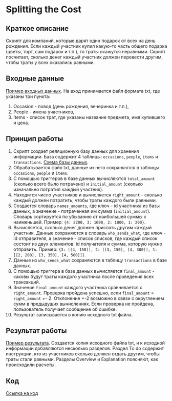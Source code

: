 # Splitting the Cost

## Краткое описание
Скрипт для компаний, которые дарят один подарок от всех на день рождения. Если каждый участник купил какую-то часть общего подарка (цветы, торт, сам подарок и т.п.), то траты окажутся неравными. Скрипт посчитает, сколько денег каждый участник должен перевести другим, чтобы траты у всех оказались равными.

## Входные данные
[Пример входных данных](input_splitting_the_cost.txt).
На вход принимается файл формата txt, где указаны три пункта: 
1. Occasion - повод (день рождения, вечеринка и т.п.),
2. People - имена участников,
3. Items - список трат, где указаны название предмета, имя купившего и цена.

## Принцип работы
1. Скрипт создает реляционную базу данных для хранения информации. База содержит 4 таблицы: `occasions`, `people`, `items` и `transactions`. [Схема базы данных](database_scheme_splitting_the_cost.jpg).
2. Обрабатывается файл txt, данные из него сохраняются в таблицы `occasions`, `people` и `items`.
3. С помощью триггеров в базе данных вычисляются `total_amount` (сколько всего было потрачено) и `initial_amount` (сколько изначально потратил каждый участник).
4. Находится число участников и вычисляется `right_amount` - сколько каждый должен потратить, чтобы траты каждого были равными.
5. Создается словарь `names_amounts`, где ключ - id участника из базы данных, а значение - потраченная им сумма (`initial_amount`). Словарь сортируется по убыванию от наибольшей суммы к наименьшей. Пример: `{4: 2200, 3: 1600, 2: 1000, 1: 200}`.
6.  Вычисляется, сколько денег должен прислать другим каждый участник. Данные сохраняются в словарь `who_sends_what`, где ключ - id отправителя, а значение - список списков, где каждый список состоит из двух элементов: id получателя и сумма, которую нужно отправить. Пример: `{3: [[4, 150]], 2: [[3, 150], [4, 300]], 1: [[2, 200], [3, 350], [4, 500]]}`.
7.  Данные из `who_sends_what` сохраняются в таблицу `transactions` в базе данных.
8.  С помощью триггера в базе данных вычисляется `final_amount` - каковы будут траты каждого участника после проведения всех транзакций.
9.  Значение `final_amount` каждого участника сравнивается с `right_amount`. Проверка пройдена успешно, если `final_amount` = `right_amount` +- 2. Отклонение +-2 возможно в связи с округлением сумм в предыдущих вычислениях. Если проверка не пройдена, пользователь получает сообщение об ошибке.
10.  Результат записывается в копию исходного txt файла.

## Результат работы
[Пример результата](result_splitting_the_cost.txt).
Создается копия исходного файла txt, и к исходной информации добавляются несколько разделов. Раздел To do содержит инструкции, кто из участников сколько должен отдать другим, чтобы траты стали равными. Разделы Overview и Explanation поясняют, как происходили расчеты.

## Код
[Ссылка на код](splitting_the_cost.py)
